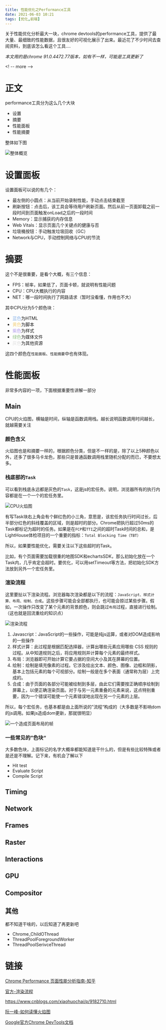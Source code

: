```yaml
---
title: 性能优化之Performance工具
date: 2021-06-03 10:21
tags: [优化,前端]
---
```


关于性能优化分析最大一块，chrome devtools的performance工具，提供了最大量、最细致的性能数据，且很友好的可视化展示了出来。最近花了不少时间去查阅资料，到底该怎么看这个工具....

*本文用的是chrome 91.0.4472.77版本，如有不一样，可能是工具更新了*

<! -- more -->

# 正文

performance工具分为这么几个大块

* 设置
* 摘要
* 性能面板
* 性能摘要

整体如下图

![整体概览](https://my-bucket-hexo-1258538316.cos.ap-guangzhou.myqcloud.com/typora/202106/06/184533-491597.png)

# 设置面板

设置面板可以说的有几个：

* 最左侧的小圆点：从当前开始录制性能，手动点击结束截至
* 刷新按钮：点击后，该工具会等待用户刷新页面。然后从前一页面卸载之前一段时间到页面触发onLoad之后的一段时间
* Memory：显示捕获的内存信息
* Web Vitals：显示页面几个关键点的健康与否
* 垃圾桶按钮：手动触发垃圾回收（GC）
* Network与CPU，手动控制网络与CPU的节流

# 摘要

这个不是很重要，是看个大概，有三个信息：

* FPS：帧率，如果低了，页面卡顿，就说明有性能问题
* CPU：CPU大概执行的内容
* NET：哪一段时间执行了网路请求（暂时没看懂，作用也不大）

其中CPU分为5个颜色块：

* <span style="color: rgb(144, 183, 233)">蓝色</span>为HTML
* <span style="color: rgb(243, 209, 124)">黄色</span>为脚本
* <span style="color: rgb(175, 153, 235)">紫色</span>为样式
* <span style="color: rgb(144, 193, 133)">绿色</span>为媒体文件
* <span style="color: rgb(222, 222, 222)">灰色</span>为其他资源

这四个颜色在`性能面板`、`性能摘要`中也有体现。

# 性能面板
非常多内容的一项，下面根据重要性讲解一部分

## Main

CPU的火焰图，横轴是时间，纵轴是函数调用栈。越长说明函数调用时间越长，就越需要关注

### 颜色含义

火焰图也是和摘要一样的，根据颜色分类，但是不一样的是，除了以上5种颜色以外，还多了很多马卡龙色，那些只是普通函数调用栈里随机分配的而已，不要想太多。

### 栈底部的`Task`

可以看到栈底永远都是灰色的`Task`，这是js的宏任务。说明，浏览器所有的执行内容都是在一个一个的宏任务里。

![CPU火焰图](https://my-bucket-hexo-1258538316.cos.ap-guangzhou.myqcloud.com/typora/202106/06/205748-571775.png)

有写Task块右上角会有个鲜红色的小三角，意思是，该宏任务执行时间过长，后半部分红色的斜线覆盖的区域，则是超时的部分。Chrome把执行超过50ms的Task都标记为超时的任务。如果是在`FCP`和`TTI`之间的超时Task时间的总和，是LightHouse体检项目的一个重要的指标：`Total Blocking Time（TBT）`

所以，如果要性能优化，需要关注以下这些超时的Task。

比如，有个页面需要加载很重的地图SDK和echartsSDK，那么初始化放在一个Task内，几乎肯定会超时。要优化，可以用setTimeout等方法，把初始化SDK方法放到另外一个宏任务里。

### 渲染流程

这里要扯以下渲染流程。浏览器每次渲染都是以下的流程：`JavaScript、样式计算、布局、绘制、合成`。这些步骤可能会全部都执行，也可能会掠过某些步骤。假如，一次操作只改变了某个元素的背景颜色，则会跳过`布局`过程，直接进行绘制。（这也就是回流重绘的知识点）

![渲染流程](https://developers.google.com/web/fundamentals/performance/rendering/images/intro/frame-full.jpg)

1. Javascript：JavaScript的一些操作，可能是纯js运算，或者对DOM造成影响的一些操作
2. 样式计算：此过程是根据匹配选择器，计算出哪些元素应用哪些 CSS 规则的过程。从中知道规则之后，将应用规则并计算每个元素的最终样式。
3. 布局：浏览器即可开始计算它要占据的空间大小及其在屏幕的位置。
4. 绘制：绘制是填充像素的过程。它涉及绘出文本、颜色、图像、边框和阴影，基本上包括元素的每个可视部分。绘制一般是在多个表面（通常称为层）上完成的。
5. 合成：由于页面的各部分可能被绘制到多层，由此它们需要按正确顺序绘制到屏幕上，以便正确渲染页面。对于与另一元素重叠的元素来说，这点特别重要，因为一个错误可能使一个元素错误地出现在另一个元素的上层。

所以，每个宏任务，也基本都是由上面所说的”流程“构成的（大多数是不影响dom的js调用。如果js造成dom更新，那就很明显）

![一个造成页面布局的帧](https://my-bucket-hexo-1258538316.cos.ap-guangzhou.myqcloud.com/typora/202106/06/222022-642231.png)

### 一些常见的”色块“

大多数色块，上面标记的名字大概率都能知道是干什么的，但是有些比较特殊或者是还是不理解。记下来，有机会了解以下

* Hit test
* Evaluate Script
* Compile Script




## Timing

## Network

## Frames

## Raster

## Interactions

## GPU

## Compositor

## 其他

都不知道干啥的，以后知道了再更新吧

* Chrome_ChildOThread
* ThreadPoolForegroundWorker
* ThreadPoolSerivceThread




# 链接

[Chrome Performance 页面性能分析指南-知乎](https://zhuanlan.zhihu.com/p/163474573)


[官方-渲染流程](https://developers.google.com/web/fundamentals/performance/rendering)

https://www.cnblogs.com/xiaohuochai/p/9182710.html



[阮一峰-如何读懂火焰图](http://ruanyifeng.com/blog/2017/09/flame-graph.html)



[Google官方Chrome DevTools文档](https://developer.chrome.com/docs/devtools/)
